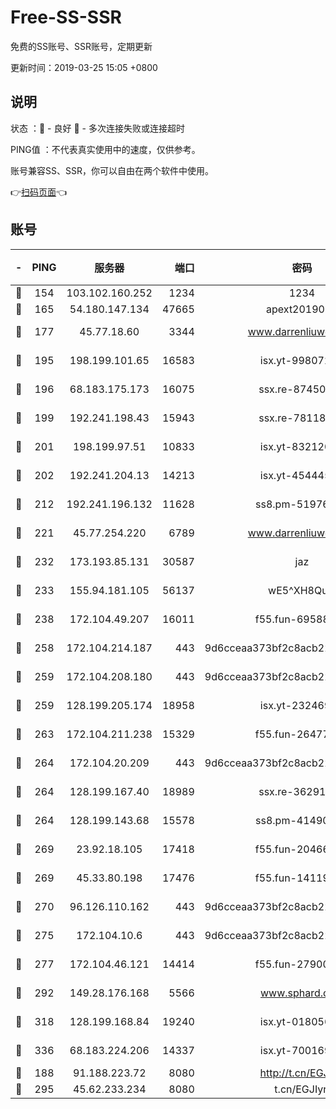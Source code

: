 # Free-SS-SSR

免费的SS账号、SSR账号，定期更新

更新时间：2019-03-25 15:05 +0800

## 说明

状态     ：🙂 - 良好 🙁 - 多次连接失败或连接超时

PING值   ：不代表真实使用中的速度，仅供参考。

账号兼容SS、SSR，你可以自由在两个软件中使用。

👉[扫码页面](https://liesauer.github.io/Free-SS-SSR/)👈

## 账号

|-|PING|服务器|端口|密码|加密方式|区域|
|:----:|:----:|:-----:|-----:|:----:|:----:|:----:|
|🙂|154|103.102.160.252|1234|1234|rc4-md5|JP|
|🙂|165|54.180.147.134|47665|apext2019001|chacha20|KR|
|🙂|177|45.77.18.60|3344|www.darrenliuwei.com|aes-256-cfb|JP|
|🙂|195|198.199.101.65|16583|isx.yt-99807237|aes-256-cfb|US|
|🙂|196|68.183.175.173|16075|ssx.re-87450800|aes-256-cfb|US|
|🙂|199|192.241.198.43|15943|ssx.re-78118439|aes-256-cfb|US|
|🙂|201|198.199.97.51|10833|isx.yt-83212051|aes-256-cfb|US|
|🙂|202|192.241.204.13|14213|isx.yt-45444530|aes-256-cfb|US|
|🙂|212|192.241.196.132|11628|ss8.pm-51976086|aes-256-cfb|US|
|🙂|221|45.77.254.220|6789|www.darrenliuwei.com|aes-256-cfb|SG|
|🙂|232|173.193.85.131|30587|jaz|aes-256-cfb|US|
|🙂|233|155.94.181.105|56137|wE5^XH8Quw|aes-256-cfb|US|
|🙂|238|172.104.49.207|16011|f55.fun-69588611|aes-256-cfb|SG|
|🙂|258|172.104.214.187|443|9d6cceaa373bf2c8acb22e60b6a58be6|aes-256-cfb|US|
|🙂|259|172.104.208.180|443|9d6cceaa373bf2c8acb22e60b6a58be6|aes-256-cfb|US|
|🙂|259|128.199.205.174|18958|isx.yt-23246938|aes-256-cfb|SG|
|🙂|263|172.104.211.238|15329|f55.fun-26477830|aes-256-cfb|US|
|🙂|264|172.104.20.209|443|9d6cceaa373bf2c8acb22e60b6a58be6|aes-256-cfb|US|
|🙂|264|128.199.167.40|18989|ssx.re-36291667|aes-256-cfb|SG|
|🙂|264|128.199.143.68|15578|ss8.pm-41490223|aes-256-cfb|SG|
|🙂|269|23.92.18.105|17418|f55.fun-20466360|aes-256-cfb|US|
|🙂|269|45.33.80.198|17476|f55.fun-14119354|aes-256-cfb|US|
|🙂|270|96.126.110.162|443|9d6cceaa373bf2c8acb22e60b6a58be6|aes-256-cfb|US|
|🙂|275|172.104.10.6|443|9d6cceaa373bf2c8acb22e60b6a58be6|aes-256-cfb|US|
|🙂|277|172.104.46.121|14414|f55.fun-27900052|aes-256-cfb|SG|
|🙂|292|149.28.176.168|5566|www.sphard.com|aes-256-cfb|AU|
|🙂|318|128.199.168.84|19240|isx.yt-01805648|aes-256-cfb|SG|
|🙂|336|68.183.224.206|14337|isx.yt-70016969|aes-256-cfb|SG|
|🙂|188|91.188.223.72|8080|http://t.cn/EGJIyrl|rc4-md5|RU|
|🙂|295|45.62.233.234|8080|t.cn/EGJIyrl|rc4-md5|CA|

